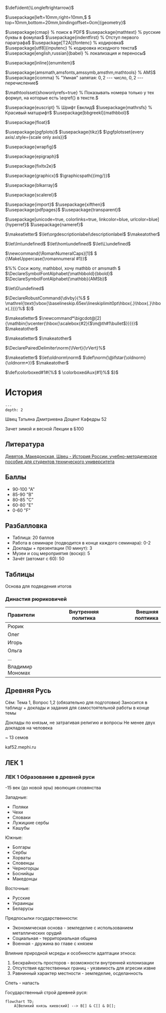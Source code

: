 <!-- Macros: start -->
$\def\ident{\Longleftrightarrow}$
$\newcommand{\braket}[1]{\langle #1 \rangle}$
$\newcommand{\block}[2]{\begin{#1} #2 \end{#1}}$
$\newcommand{\cases}[1]{\block{cases}{#1}}$
$\newcommand{\wrapmat}[2]{\block{#1}{#2}}$
$\newcommand{\mat}[1]{\wrapmat{Vmatrix}{#1}}$
$\newcommand{\det}[1]{\wrapmat{vmatrix}{#1}}$
$\newcommand{\pmat}[1]{\wrapmat{pmatrix}{#1}}$
$\newcommand{\upline}[1]{\overline{#1}}$
$\newcommand{\dnline}[1]{\underline{#1}}$

$\usepackage[left=10mm,right=10mm,$
$    top=10mm,bottom=20mm,bindingoffset=0cm]{geometry}$

$%%% Работа с русским языком$
$\usepackage{cmap}                   % поиск в PDF$
$\usepackage{mathtext}               % русские буквы в фомулах$
$\usepackage{indentfirst}            % Отступ первого параграфа$
$\usepackage[T2A]{fontenc}           % кодировка$
$\usepackage[utf8]{inputenc}         % кодировка исходного текста$
$\usepackage[english,russian]{babel} % локализация и переносы$

$%% Кастомизация списокв$
$\usepackage[inline]{enumitem}$

$%%% Дополнительная работа с математикой$
$\usepackage{amsmath,amsfonts,amssymb,amsthm,mathtools} % AMS$
$\usepackage{icomma} % "Умная" запятая: $0,2$ --- число, $0, 2$ --- перечисление$

$%% Номера формул$
$\mathtoolsset{showonlyrefs=true} % Показывать номера только у тех формул, на которые есть \eqref{} в тексте.$

$%% Шрифты$
$\usepackage{euscript} % Шрифт Евклид$
$\usepackage{mathrsfs} % Красивый матшрифт$
$\usepackage[bbgreekl]{mathbbol}$

$%% Табличика там где хочецца$
$\usepackage{float}$

$%% Графички функций$
$\usepackage{pgfplots}$
$\usepackage{tikz}$
$\pgfplotsset{every axis/.style={scale only axis}}$

$%% wrapfigure$
$\usepackage{wrapfig}$


$%% Эпиграф$
$\usepackage{epigraph}$

$\usepackage{fixltx2e}$

$\usepackage{graphicx}$
$\graphicspath{{img/}}$

$\usepackage{blkarray}$

$\usepackage{scalerel}$

$\renewcommand{\kbldelim}{(}$
$\renewcommand{\kbrdelim}{)}$


$%% фигуры$
$\usepackage{import}$
$\usepackage{xifthen}$
$\usepackage{pdfpages}$
$\usepackage{transparent}$


$%% Оглавление с ссылками и ссылки на разные вещи$
$\usepackage[unicode=true, colorlinks=true, linkcolor=blue, urlcolor=blue]{hyperref}$
$\usepackage{nameref}$

$%% Ссылки на пункты description$
$\makeatletter$
$\let\orgdescriptionlabel\descriptionlabel$
$\renewcommand*{\descriptionlabel}[1]{%$
$  \let\orglabel\label$
$  \let\label\@gobble$
$  \phantomsection$
$  \protected@edef\@currentlabel{#1\unskip}%$
$  \let\label\orglabel$
$  \orgdescriptionlabel{#1}%$
$}$
$\makeatother$

$%% Свои команды$
$\DeclareMathOperator{\rk}{\mathop{\mathrm{rk}}}$
$\DeclareMathOperator{\tr}{\mathop{\mathrm{tr}}}$
$\DeclareMathOperator{\pr}{\mathop{\mathrm{pr}}}$
$\DeclareMathOperator{\ort}{\mathop{\mathrm{ort}}}$
$\DeclareMathOperator{\vol}{\mathop{\mathrm{vol}}}$
$\DeclareMathOperator{\Vol}{\mathop{\mathrm{Vol}}}$
$\let\Im\undefined$
$\DeclareMathOperator{\Im}{\mathop{\mathrm{Im}}}$
$\DeclareMathOperator{\sgn}{\mathop{\mathrm{sgn}}}$
$\let\hom\undefined$
$\DeclareMathOperator{\hom}{\mathop{\mathrm{Hom}}}$
$\let\L\undefined$
$\DeclareMathOperator{\L}{\mathop{\mathrm{L}}}$
$\DeclareMathOperator{\diag}{\mathop{\mathrm{diag}}}$
$\DeclareMathOperator{\spec}{\mathop{\mathrm{Spec}}}$
$\DeclareMathOperator{\vht}{\mathop{\mathrm{ht}}}$
$\DeclareMathOperator{\id}{\mathop{\mathrm{Id}}}$

$%% Черный квадрат в доказательствах$
$\renewcommand\qedsymbol{$\blacksquare$}$

$%% Красивые <= и >=$
$\renewcommand{\geq}{\geqslant}$
$\renewcommand{\leq}{\leqslant}$

$%% Более привычные греческие буквы$
$\renewcommand{\phi}{\varphi}$
$\renewcommand{\epsilon}{\varepsilon}$

$%% Перенос знаков в формулах (по Львовскому)$
$\newcommand*{\hm}[1]{#1\nobreak\discretionary{}$
${\hbox{$\mathsurround=0pt #1$}}{}}$

$\newcommand\iso{\xrightarrow{$
$    \,\smash{\raisebox{-0.65ex}{\ensuremath{\scriptstyle\sim}}}\,}}$

$\newcommand{\RomanNumeralCaps}[1]$
$    {\MakeUppercase{\romannumeral #1}}$

$\newenvironment{amatrix}[2]{%$
$    \left(\begin{array}{@{}*{#1}{c}|*{#2}{c}@{}}$
$}{%$
$    \end{array}\right)$
$}$

$%% Сокращения для обозначения множеств$
$\newcommand{\NN}{\mathbb{N}}$
$\newcommand{\ZZ}{\mathbb{Z}}$
$\newcommand{\RR}{\mathbb{R}}$
$\newcommand{\CC}{\mathbb{C}}$
$\newcommand{\FF}{\mathbb{F}}$
$\newcommand{\QQ}{\mathbb{Q}}$
$\newcommand{\EE}{\mathbb{E}}$

$%% Соси жопу, mathbbol, хочу mathbb от amsmath   $
$\DeclareSymbolFontAlphabet{\mathbbold}{bbold}$
$\DeclareSymbolFontAlphabet{\mathbb}{AMSb}$

$%% Жоские буквы для базисов$
$\newcommand\E{\mathbbold{e}}$
$\newcommand\F{\mathbbold{f}}$
$\let\G\undefined$
$\newcommand\G{\mathbbold{g}}$


$%% Изоморфизм$
$\newcommand*\MapsTo{%$
$  \xrightarrow[]{\raisebox{-0.25 em}{\smash{\ensuremath{\sim}}}}%$
$}$

$% Символ делимости (три вертикальные точки)$
$\DeclareRobustCommand{\divby}{%$
$  \mathrel{\text{\vbox{\baselineskip.65ex\lineskiplimit0pt\hbox{.}\hbox{.}\hbox{.}}}}%$
$}$

$\makeatletter$
$\newcommand*\bigcdot{\mathpalette\bigcdot@{.5}}$
$\newcommand*\bigcdot@[2]{\mathbin{\vcenter{\hbox{\scalebox{#2}{$\m@th#1\bullet$}}}}}$
$\makeatother$

$\makeatletter$
$\newcommand{\customlabel}[2]{%$
$   \protected@write \@auxout {}{\string \newlabel {#1}{{#2}{\thepage}{#2}{#1}{}} }%$
$   \hypertarget{#1}{#2}$
$}$
$\makeatother$

$%% Команда для ||w||$
$\DeclarePairedDelimiter\norm{\lVert}{\rVert}%$

$\makeatletter$
$\let\oldnorm\norm$
$\def\norm{\@ifstar{\oldnorm}{\oldnorm*}}$
$\makeatother$

$% Syntax: \colorboxed[<color model>]{<color specification>}{<math formula>}$
$\newcommand*{\colorboxed}{}$
$\def\colorboxed#1#{%$
$  \colorboxedAux{#1}%$
$}$
$\newcommand*{\colorboxedAux}[3]{%$
$  % #1: optional argument for color model$
$  % #2: color specification$
$  % #3: formula$
$  \begingroup$
$    \colorlet{cb@saved}{.}%$
$    \color#1{#2}%$
$    \boxed{%$
$      \color{cb@saved}%$
$      #3%$
$    }%$
$  \endgroup$
$}$
<!-- Macros: end -->

# История

```{contents} Содержание
---
depth: 2
```

Швец Татьяна Дмитриевна
Доцент Кафедры 52

Зачет зимой и весной
Лекции в Б100

## Литература

[Девятов, Македонская, Швец - История России: учебно-методическое пособие для студентов технического университета](../literature/Учебное_пособие_История_России_2_версия.md)

## Баллы

- 90-100 "А"
- 85-90 "В"
- 80-85 "С"
- 60-80 "Е"
- 0-60 "F"

## Разбалловка

- Таблица: 20 баллов
- Работа в семинаре (подводится в конце каждого семинара): 0-2
- Доклады + презентации (10 минут): 3
- Музеи и соц мероприятия (воскр): 5
- Зачёт (автомат с 60): 50

## Таблицы

Основа для подведения итогов

### Династия рюриковичей

Правители | Внутренняя политика | Внешняя полтиика
:-|-|-:
Рюрик | |
Олег | |
Игорь | |
Ольга | |
... | |
Владимир Мономах | |

## Древняя Русь

Сём: Тема 1, Вопрос 1,2 (обязательно для подготовки)
Заносится в таблицу + доклады и задания для самостоятельной работы в конце темы

Доклады по князьм, не затрагивая религию и вопросы
Не менее двух докладов на человека

~ 13 семов

kaf52.mephi.ru

## ЛЕК 1

### ЛЕК 1 Образование в древней руси
-15 век (до новой эры)
эволюция словянства

Западные:
- Поляки
- Чехи
- Словаки
- Лужицкие сербы
- Кашубы

Южные:
- Болгары
- Сербы
- Хорваты
- Словенцы
- Черногорцы
- Боснийцы
- Македонцы

Восточные:
- Русские
- Украинцы
- Беларусы

Предпосылки государственности:
- Экономическая основа - земледелие с использованием металлических орудий
- Социальная - территориальная община
- Военная - дружина во главе с князем

Влияние природной мсреды и особнности адаптации этноса:
1) Бескрайность просторов - возможности внутренней колонизации
2) Отсутствия едстественных границ - уязвимость для агресии извне
3) Равнинный характер местности - земледелие, осделанность

Спеть - напасть

Государственный строй древней руся:
```mermaid
flowchart TD;
	A[Великий князь киевский] --> B[] & C[] & D[];
```
